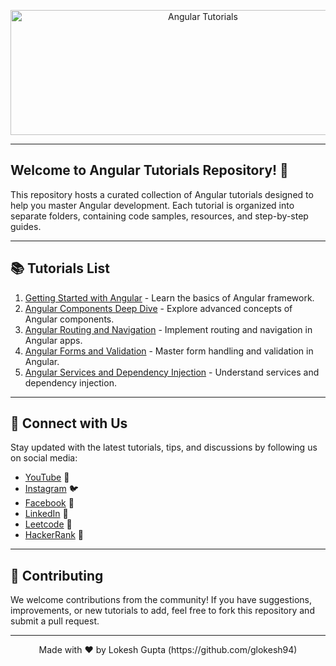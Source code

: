 <!-- Banner Image -->
<p align="center">
  <img src="https://upload.wikimedia.org/wikipedia/commons/thumb/c/cf/Angular_full_color_logo.svg/1200px-Angular_full_color_logo.svg.png" alt="Angular Tutorials" width="600px" height="200px">
</p>

---

<!-- Introduction -->

## Welcome to Angular Tutorials Repository! 🚀

This repository hosts a curated collection of Angular tutorials designed to help you master Angular development. Each tutorial is organized into separate folders, containing code samples, resources, and step-by-step guides.

---

<!-- Tutorials Section -->

## 📚 Tutorials List

1. [Getting Started with Angular](./getting-started) - Learn the basics of Angular framework.
2. [Angular Components Deep Dive](./components-deep-dive) - Explore advanced concepts of Angular components.
3. [Angular Routing and Navigation](./routing-navigation) - Implement routing and navigation in Angular apps.
4. [Angular Forms and Validation](./forms-validation) - Master form handling and validation in Angular.
5. [Angular Services and Dependency Injection](./services-di) - Understand services and dependency injection.

---

<!-- Social Media Links -->

## 🌟 Connect with Us

Stay updated with the latest tutorials, tips, and discussions by following us on social media:

- [YouTube](https://www.youtube.com/channel/UC6xwdnM1K6B6h5EcsZrn0gg) 🎥
- [Instagram](https://www.instagram.com/lokesh.k.gupta/) 🐦
- [Facebook](https://www.facebook.com/i.m.bad.boy.with.good.habit) 📘
- [LinkedIn](https://www.linkedin.com/in/me-gupta-lokesh/) 🔗
- [Leetcode](https://leetcode.com/u/glokesh94/) 🔗
- [HackerRank](https://www.hackerrank.com/profile/glokesh94) 🔗

---

<!-- Contribution Guidelines -->

## 🤝 Contributing

We welcome contributions from the community! If you have suggestions, improvements, or new tutorials to add, feel free to fork this repository and submit a pull request.

---

<!-- Footer -->
<p align="center">
  Made with ❤️ by Lokesh Gupta (https://github.com/glokesh94)
</p>
